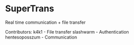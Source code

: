 # SuperTrans
Real time communication + file transfer

Contributors:
k4k1 - File transfer
slashwarm - Authentication
hentesoposszum - Communication